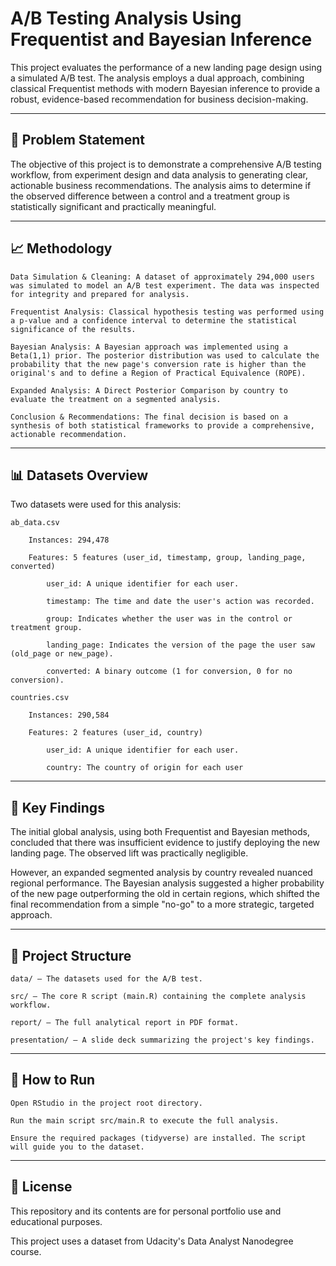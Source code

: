 # A/B Testing Analysis Using Frequentist and Bayesian Inference

This project evaluates the performance of a new landing page design using a simulated A/B test. The analysis employs a dual approach, combining classical Frequentist methods with modern Bayesian inference to provide a robust, evidence-based recommendation for business decision-making.

---

## 🎯 Problem Statement

The objective of this project is to demonstrate a comprehensive A/B testing workflow, from experiment design and data analysis to generating clear, actionable business recommendations. The analysis aims to determine if the observed difference between a control and a treatment group is statistically significant and practically meaningful.

---

## 📈 Methodology

    Data Simulation & Cleaning: A dataset of approximately 294,000 users was simulated to model an A/B test experiment. The data was inspected for integrity and prepared for analysis.

    Frequentist Analysis: Classical hypothesis testing was performed using a p-value and a confidence interval to determine the statistical significance of the results.

    Bayesian Analysis: A Bayesian approach was implemented using a Beta(1,1) prior. The posterior distribution was used to calculate the probability that the new page's conversion rate is higher than the original's and to define a Region of Practical Equivalence (ROPE).

    Expanded Analysis: A Direct Posterior Comparison by country to evaluate the treatment on a segmented analysis.

    Conclusion & Recommendations: The final decision is based on a synthesis of both statistical frameworks to provide a comprehensive, actionable recommendation.

---

## 📊 Datasets Overview

Two datasets were used for this analysis:

    ab_data.csv

        Instances: 294,478

        Features: 5 features (user_id, timestamp, group, landing_page, converted) 

            user_id: A unique identifier for each user.

            timestamp: The time and date the user's action was recorded.

            group: Indicates whether the user was in the control or treatment group.

            landing_page: Indicates the version of the page the user saw (old_page or new_page).

            converted: A binary outcome (1 for conversion, 0 for no conversion).

    countries.csv

        Instances: 290,584

        Features: 2 features (user_id, country)
                    
            user_id: A unique identifier for each user.

            country: The country of origin for each user

---

## 📄 Key Findings

The initial global analysis, using both Frequentist and Bayesian methods, concluded that there was insufficient evidence to justify deploying the new landing page. The observed lift was practically negligible.

However, an expanded segmented analysis by country revealed nuanced regional performance. The Bayesian analysis suggested a higher probability of the new page outperforming the old in certain regions, which shifted the final recommendation from a simple "no-go" to a more strategic, targeted approach.

---

## 📁 Project Structure

    data/ – The datasets used for the A/B test.

    src/ – The core R script (main.R) containing the complete analysis workflow.

    report/ – The full analytical report in PDF format.

    presentation/ – A slide deck summarizing the project's key findings.

---

## 🚀 How to Run

    Open RStudio in the project root directory.

    Run the main script src/main.R to execute the full analysis.

    Ensure the required packages (tidyverse) are installed. The script will guide you to the dataset.

---

## 📄 License

This repository and its contents are for personal portfolio use and educational purposes.

This project uses a dataset from Udacity's Data Analyst Nanodegree course.
